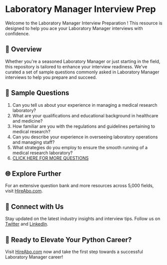 # Laboratory Manager Interview Prep

Welcome to the Laboratory Manager Interview Preparation ! This resource is designed to help you ace your Laboratory Manager interviews with confidence.

## 🚀 Overview

Whether you're a seasoned Laboratory Manager or just starting in the field, this repository is tailored to enhance your interview readiness. We've curated a set of sample questions commonly asked in Laboratory Manager interviews to help you prepare and succeed.

## 📝 Sample Questions

1. Can you tell us about your experience in managing a medical research laboratory?
2. What are your qualifications and educational background in healthcare and medicine?
3. How familiar are you with the regulations and guidelines pertaining to medical research?
4. Can you describe your experience in overseeing laboratory operations and managing staff?
5. What strategies do you employ to ensure the smooth running of a medical research laboratory?
6. [CLICK HERE FOR MORE QUESTIONS](https://hireabo.com/job/2_3_26/Laboratory%20Manager)

## 🌐 Explore Further

For an extensive question bank and more resources across 5,000 fields, visit [HireAbo.com](https://www.hireabo.com).

## 📱 Connect with Us

Stay updated on the latest industry insights and interview tips. Follow us on [Twitter](https://twitter.com/hireabo) and [LinkedIn](https://www.linkedin.com/in/hire-abo-3609972a8/).

## 🚀 Ready to Elevate Your Python Career?

Visit [HireAbo.com](https://www.hireabo.com) now and take the first step towards a successful Laboratory Manager career!